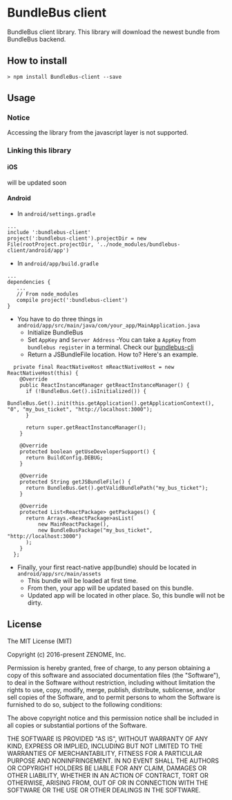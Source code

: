 # BundleBus client #
BundleBus client library. This library will download the newest bundle from BundleBus backend.

## How to install ##
~~~~
> npm install BundleBus-client --save
~~~~

## Usage ##
### Notice ###
Accessing the library from the javascript layer is not supported.

### Linking this library ###
#### iOS ####
will be updated soon


#### Android ####
- In `android/settings.gradle`
~~~~
...
include ':bundlebus-client'
project(':bundlebus-client').projectDir = new File(rootProject.projectDir, '../node_modules/bundlebus-client/android/app')
~~~~
- In `android/app/build.gradle`

~~~~
...
dependencies {
   ...
   // From node_modules
   compile project(':bundlebus-client')
}
~~~~

- You have to do three things in `android/app/src/main/java/com/your_app/MainApplication.java`
   - Initialize BundleBus
   - Set `AppKey` and `Server Address`
    -You can take a `AppKey` from `bundlebus register` in a terminal. Check our [bundlebus-cli](https://github.com/zenome/BundleBus-cli)
   - Return a JSBundleFile location.
  How to? Here's an example.
~~~~
  private final ReactNativeHost mReactNativeHost = new ReactNativeHost(this) {
    @Override
    public ReactInstanceManager getReactInstanceManager() {
      if (!BundleBus.Get().isInitialized()) {
        BundleBus.Get().init(this.getApplication().getApplicationContext(), "0", "my_bus_ticket", "http://localhost:3000");
      }

      return super.getReactInstanceManager();
    }

    @Override
    protected boolean getUseDeveloperSupport() {
      return BuildConfig.DEBUG;
    }

    @Override
    protected String getJSBundleFile() {
      return BundleBus.Get().getValidBundlePath("my_bus_ticket");
    }

    @Override
    protected List<ReactPackage> getPackages() {
      return Arrays.<ReactPackage>asList(
          new MainReactPackage(),
          new BundleBusPackage("my_bus_ticket", "http://localhost:3000")
      );
    }
  };
~~~~
- Finally, your first react-native app(bundle) should be located in `android/app/src/main/assets`
   - This bundle will be loaded at first time.
   - From then, your app will be updated based on this bundle.
   - Updated app will be located in other place. So, this bundle will not be dirty.
   

## License
The MIT License (MIT)

Copyright (c) 2016-present ZENOME, Inc.

Permission is hereby granted, free of charge, to any person obtaining a copy of this software and associated documentation files (the "Software"), to deal in the Software without restriction, including without limitation the rights to use, copy, modify, merge, publish, distribute, sublicense, and/or sell copies of the Software, and to permit persons to whom the Software is furnished to do so, subject to the following conditions:

The above copyright notice and this permission notice shall be included in all copies or substantial portions of the Software.

THE SOFTWARE IS PROVIDED "AS IS", WITHOUT WARRANTY OF ANY KIND, EXPRESS OR IMPLIED, INCLUDING BUT NOT LIMITED TO THE WARRANTIES OF MERCHANTABILITY, FITNESS FOR A PARTICULAR PURPOSE AND NONINFRINGEMENT. IN NO EVENT SHALL THE AUTHORS OR COPYRIGHT HOLDERS BE LIABLE FOR ANY CLAIM, DAMAGES OR OTHER LIABILITY, WHETHER IN AN ACTION OF CONTRACT, TORT OR OTHERWISE, ARISING FROM, OUT OF OR IN CONNECTION WITH THE SOFTWARE OR THE USE OR OTHER DEALINGS IN THE SOFTWARE.
